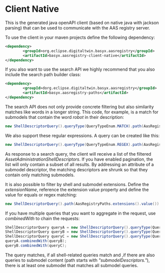 # Client Native

This is the generated java openAPI client (based on native java with jackson parsing) that can be used to communicate with the AAS registry server.

To use the client in your maven projects define the following dependency:
```xml
<dependency>
		<groupId>org.eclipse.digitaltwin.basyx.aasregistry</groupId>
		<artifactId>basyx.aasregistry-client-native</artifactId>
</dependency>
```

If you also want to use the search API we highly recommend that you also include the search path builder class:
```xml
<dependency>
		<groupId>dorg.eclipse.digitaltwin.basyx.aasregistry</groupId>
		<artifactId>basyx.aasregistry-paths</artifactId>
</dependency>
```

The search API does not only provide concrete filtering but also similarity matches like words in a longer string. This code, for example, is a match for submodels that contain the word *robot* in their description: 

```java
new ShellDescriptorQuery().queryType(QueryTypeEnum.MATCH).path(AasRegistryPaths.submodelDescriptors().description().text()).value("robot");
```

We also support these regular expressions. A query can be created like this:

```java
new ShellDescriptorQuery().queryType(QueryTypeEnum.REGEX).path(AasRegistryPaths.submodelDescriptors().description().text()).value("r[ob]{3}t");
```

As response to a search query, the client will receive a list of the filtered *AssetAdministrationShellDescriptors*. If you have enabled pagination, the list will only contain a subset of all results. By addressing an attribute of a submodel descriptor, the matching descriptors are shrunk so that they contain only matching submodels.


It is also possible to filter by shell and submodel extensions. Define the *extensionName*, reference the extension value property and define the value for equals or regex matching:

```java
new ShellDescriptorQuery().path(AasRegistryPaths.extensions().value()).extensionName("TAG").value("private");
```

If you have multiple queries that you want to aggregate in the request, use *combinedWith* to chain the requests: 

```java
ShellDescriptorQuery queryA = new ShellDescriptorQuery().queryType(QueryTypeEnum.REGEX).path(AasRegistryPaths.idShort()).value("short-id");
ShellDescriptorQuery queryB = new ShellDescriptorQuery().queryType(QueryTypeEnum.REGEX).path(AasRegistryPaths.extensions().value()).extensionName("TAG").value("private");
ShellDescriptorQuery queryC = new ShellDescriptorQuery().queryType(QueryTypeEnum.REGEX).path(AasRegistryPaths.submodelDescriptors().isShort()).value("sm_id_short");
queryA.combinedWith(queryB);
queryB.combinedWith(queryC);
```

The query matches, if all shell-related queries match and ,if there are also queries to submodel content (path starts with *"submodelDescriptors."*), there is at least one submodel that matches all submodel queries.
